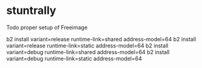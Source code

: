 # stuntrally

Todo proper setup of Freeimage

b2 install variant=release runtime-link=shared address-model=64
b2 install variant=release runtime-link=static address-model=64
b2 install variant=debug runtime-link=shared address-model=64
b2 install variant=debug runtime-link=static address-model=64